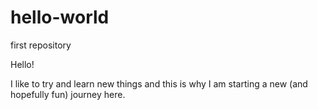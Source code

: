 # hello-world
first repository

Hello!

I like to try and learn new things and this is why I am starting a new (and hopefully fun) journey here. 
